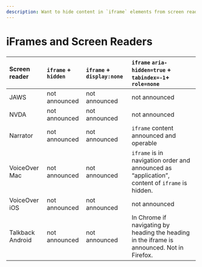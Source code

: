 ```yaml
---
description: Want to hide content in `iframe` elements from screen readers? Here's a guide.
---
```


# iFrames and Screen Readers

### 

| Screen reader | `iframe` + `hidden` | `iframe` + `display:none` | `iframe`  `aria-hidden=true` + `tabindex=-1`+ `role=none` |
| :--- | :--- | :--- | :--- |
| JAWS | not announced | not announced | not announced |
| NVDA | not announced | not announced | not announced |
| Narrator | not announced | not announced | `iframe` content announced and operable |
| VoiceOver Mac | not announced | not announced | `iframe` is in navigation order and announced as “application”, content of `iframe` is hidden. |
| VoiceOver iOS | not announced | not announced | not announced |
| Talkback Android | not announced | not announced | In Chrome if navigating by heading the heading in the iframe is announced. Not in Firefox. |



